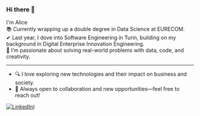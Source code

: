 ### Hi there 👋
I'm Alice  
📚 Currently wrapping up a double degree in Data Science at EURECOM.  
✔ Last year, I dove into Software Engineering in Turin, building on my background in Digital Enterprise Innovation Engineering.  
🚀 I’m passionate about solving real-world problems with data, code, and creativity.

---

- 🔍 I love exploring new technologies and their impact on business and society.
- 💬 Always open to collaboration and new opportunities—feel free to reach out!

[![LinkedIn](https://img.shields.io/badge/-LinkedIn-blue?style=flat-square&logo=linkedin)]([https://www.linkedin.com/in/alice-boccadifuoco-557454217/))
